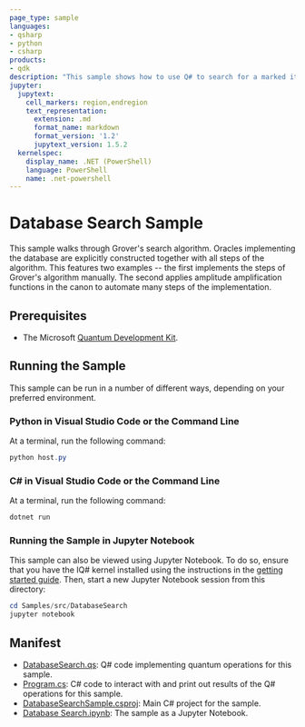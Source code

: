 ```yaml
---
page_type: sample
languages:
- qsharp
- python
- csharp
products:
- qdk
description: "This sample shows how to use Q# to search for a marked item with Grover's algorithm."
jupyter:
  jupytext:
    cell_markers: region,endregion
    text_representation:
      extension: .md
      format_name: markdown
      format_version: '1.2'
      jupytext_version: 1.5.2
  kernelspec:
    display_name: .NET (PowerShell)
    language: PowerShell
    name: .net-powershell
---
```


# Database Search Sample

This sample walks through Grover's search algorithm. Oracles implementing the database are explicitly constructed together with all steps of the algorithm. This features two examples -- the first implements the steps of Grover's algorithm manually. The second applies amplitude amplification functions in the canon to automate many steps of the implementation.

## Prerequisites

- The Microsoft [Quantum Development Kit](https://docs.microsoft.com/quantum/install-guide/).

## Running the Sample

This sample can be run in a number of different ways, depending on your preferred environment.

### Python in Visual Studio Code or the Command Line

At a terminal, run the following command:

```powershell
python host.py
```

### C# in Visual Studio Code or the Command Line

At a terminal, run the following command:

```powershell
dotnet run
```

### Running the Sample in Jupyter Notebook

This sample can also be viewed using Jupyter Notebook.
To do so, ensure that you have the IQ# kernel installed using the instructions in the [getting started guide](https://docs.microsoft.com/quantum/install-guide/jupyter).
Then, start a new Jupyter Notebook session from this directory:

```powershell
cd Samples/src/DatabaseSearch
jupyter notebook
```

## Manifest

- [DatabaseSearch.qs](./DatabaseSearch.qs): Q# code implementing quantum operations for this sample.
- [Program.cs](./Program.cs): C# code to interact with and print out results of the Q# operations for this sample.
- [DatabaseSearchSample.csproj](./DatabaseSearchSample.csproj): Main C# project for the sample.
- [Database Search.ipynb](./Database%20Search.ipynb): The sample as a Jupyter Notebook.

